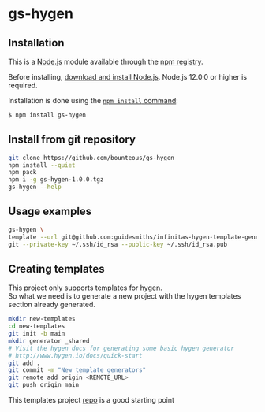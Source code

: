 # gs-hygen

## Installation

This is a [Node.js](https://nodejs.org/en/) module available through the
[npm registry](https://www.npmjs.com/).

Before installing, [download and install Node.js](https://nodejs.org/en/download/).
Node.js 12.0.0 or higher is required.

Installation is done using the
[`npm install` command](https://docs.npmjs.com/getting-started/installing-npm-packages-locally):

```bash
$ npm install gs-hygen
```

## Install from git repository

```bash
git clone https://github.com/bounteous/gs-hygen
npm install --quiet
npm pack
npm i -g gs-hygen-1.0.0.tgz
gs-hygen --help
```

## Usage examples

```bash
gs-hygen \
template --url git@github.com:guidesmiths/infinitas-hygen-template-generators.git --generator service-systemic-basics,nvm,commitlint,jest-systemic,jest-systemic-mock-bus --output /tmp/generator-demo-repo \
git --private-key ~/.ssh/id_rsa --public-key ~/.ssh/id_rsa.pub
```

## Creating templates

This project only supports templates for <a href="https://www.npmjs.com/package/hygen">hygen</a>.
<br />
So what we need is to generate a new project with the hygen templates section already generated.

```bash
mkdir new-templates
cd new-templates
git init -b main
mkdir generator _shared
# Visit the hygen docs for generating some basic hygen generator
# http://www.hygen.io/docs/quick-start
git add .
git commit -m "New template generators"
git remote add origin <REMOTE_URL>
git push origin main
```

This templates project <a href="https://github.com/guidesmiths/infinitas-hygen-template-generators">repo</a> is a good starting point
